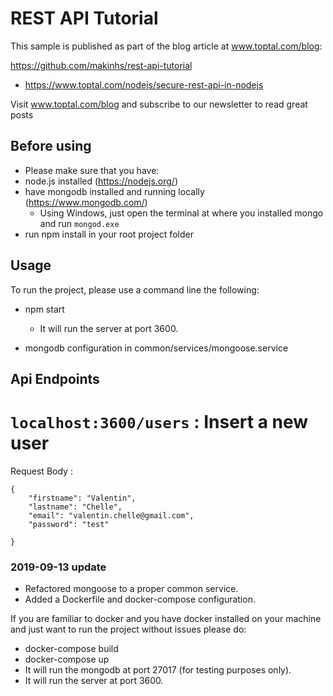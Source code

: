 # REST API Tutorial

This sample is published as part of the blog article at www.toptal.com/blog:

https://github.com/makinhs/rest-api-tutorial

- https://www.toptal.com/nodejs/secure-rest-api-in-nodejs

Visit www.toptal.com/blog and subscribe to our newsletter to read great posts

## Before using

- Please make sure that you have:
- node.js installed (https://nodejs.org/)
- have mongodb installed and running locally (https://www.mongodb.com/)
  - Using Windows, just open the terminal at where you installed mongo and run `mongod.exe`
- run npm install in your root project folder

## Usage

To run the project, please use a command line the following:

- npm start

  - It will run the server at port 3600.

- mongodb configuration in common/services/mongoose.service

## Api Endpoints

# `localhost:3600/users` : Insert a new user

Request Body :

```
{
	"firstname": "Valentin",
	"lastname": "Chelle",
	"email": "valentin.chelle@gmail.com",
	"password": "test"

}
```

### 2019-09-13 update

- Refactored mongoose to a proper common service.
- Added a Dockerfile and docker-compose configuration.

If you are familiar to docker and you have docker installed on your machine and just want to run the project without issues please do:

- docker-compose build
- docker-compose up
- It will run the mongodb at port 27017 (for testing purposes only).
- It will run the server at port 3600.
